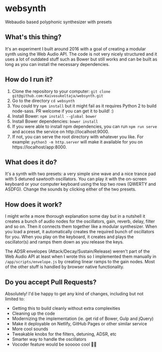 # websynth
Webaudio based polyphonic synthesizer with presets

## What's this thing?
It's an experiment I built around 2016 with a goal of creating a modular synth using the Web Audio API. 
The code is not very nicely structured and it uses a lot of outdated stuff such as Bower but still works
and can be built as long as you can install the necessary dependencies.

## How do I run it?
1. Clone the repository to your computer: `git clone git@github.com:Kaivosukeltaja/websynth.git`
2. Go to the directory `cd websynth`
3. You could try `npm install` but it might fail as it requires Python 2 to build node-sass. PR welcome if you can get it to build! :)
4. Install Bower: `npm install --global bower`
5. Install Bower dependencies: `bower install`
6. If you were able to install npm dependencies, you can run `npm run serve` and access the service on http://localhost:9000.
7. If not, you can serve the root directory with whatever you like. For example: `python3 -m http.server` will make it available for you on https://localhost/app:8000.

## What does it do?
It's a synth with two presets: a very simple sine wave and a nice trance pad with 5 detuned sawtooth oscillators. You can play it with the on-screen keyboard
or your computer keyboard using the top two rows (QWERTY and ASDFG). Change the sounds by clicking either of the two presets.

## How does it work?
I might write a more thorough explanation some day but in a nutshell it creates a bunch of audio nodes for the oscillators, gain, reverb, delay, filter and so on.
Then it connects them together like a modular synthesizer. When you load a preset, it automatically creates the required bunch of oscillators for you.
When you play on the keyboard, it creates and plays the oscillator(s) and ramps them down as you release the keys.

The ADSR envelopes (Attack/Decay/Sustain/Release) weren't part of the Web Audio API at least when I wrote this so I implemented them manually
in `/app/scripts/envelope.js` by creating linear ramps to the gain nodes. Most of the other stuff is handled by browser native functionality.

## Do you accept Pull Requests?
Absolutely! I'd be happy to get any kind of changes, including but not limited to:
- Getting this to build cleanly without extra complexities
- Cleaning up the code
- Modernizing the implementation (ie. get rid of Bower, Gulp and jQuery)
- Make it deployable on Netlify, GitHub Pages or other similar service
- More cool sounds
- Tweakable knobs for the filters, detuning, ADSR, etc
- Smarter way to handle the oscillators
- Vocoder feature would be sooooo cool 🤖🥰
